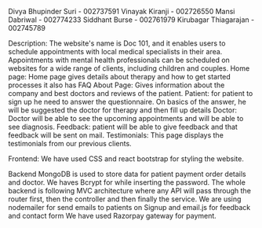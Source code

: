 Divya Bhupinder Suri - 002737591
Vinayak Kiranji - 002726550
Mansi Dabriwal - 002774233
Siddhant Burse - 002761979
Kirubagar Thiagarajan - 002745789

Description:
The website's name is Doc 101, and it enables users to schedule appointments with local medical specialists in their area. Appointments with mental health professionals can be scheduled on websites for a wide range of clients, including children and couples.
Home page: Home page gives details about therapy and how to get started processes it also has FAQ
About Page: Gives information about the company and best doctors and reviews of the patient.
Patient: for patient to sign up he need to answer the questionnaire. On basics of the answer, he will be suggested the doctor for therapy and then fill up details
Doctor: Doctor will be able to see the upcoming appointments and will be able to see diagnosis.
Feedback: patient will be able to give feedback and that feedback will be sent on mail.
Testimonials: This page displays the testimonials from our previous clients.

Frontend: 
We have used CSS and react bootstrap for styling the website.

Backend
MongoDB is used to store data for patient payment order details and doctor.  We haves Bcrypt for while inserting the password. The whole backend is following MVC architecture where any API will pass through the router first, then the controller and then finally the service.
We are using nodemailer for send emails to patients on Signup and email.js for feedback and contact form
We have used Razorpay gateway for payment.
